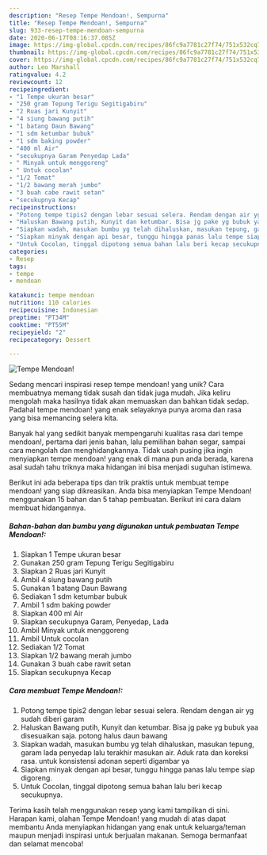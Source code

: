```yaml
---
description: "Resep Tempe Mendoan!, Sempurna"
title: "Resep Tempe Mendoan!, Sempurna"
slug: 933-resep-tempe-mendoan-sempurna
date: 2020-06-17T08:16:37.085Z
image: https://img-global.cpcdn.com/recipes/86fc9a7781c27f74/751x532cq70/tempe-mendoan-foto-resep-utama.jpg
thumbnail: https://img-global.cpcdn.com/recipes/86fc9a7781c27f74/751x532cq70/tempe-mendoan-foto-resep-utama.jpg
cover: https://img-global.cpcdn.com/recipes/86fc9a7781c27f74/751x532cq70/tempe-mendoan-foto-resep-utama.jpg
author: Leo Marshall
ratingvalue: 4.2
reviewcount: 12
recipeingredient:
- "1 Tempe ukuran besar"
- "250 gram Tepung Terigu Segitigabiru"
- "2 Ruas jari Kunyit"
- "4 siung bawang putih"
- "1 batang Daun Bawang"
- "1 sdm ketumbar bubuk"
- "1 sdm baking powder"
- "400 ml Air"
- "secukupnya Garam Penyedap Lada"
- " Minyak untuk menggoreng"
- " Untuk cocolan"
- "1/2 Tomat"
- "1/2 bawang merah jumbo"
- "3 buah cabe rawit setan"
- "secukupnya Kecap"
recipeinstructions:
- "Potong tempe tipis2 dengan lebar sesuai selera. Rendam dengan air yg sudah diberi garam"
- "Haluskan Bawang putih, Kunyit dan ketumbar. Bisa jg pake yg bubuk yaa disesuaikan saja. potong halus daun bawang"
- "Siapkan wadah, masukan bumbu yg telah dihaluskan, masukan tepung, garam lada penyedap lalu terakhir masukan air. Aduk rata dan koreksi rasa. untuk konsistensi adonan seperti digambar ya"
- "Siapkan minyak dengan api besar, tunggu hingga panas lalu tempe siap digoreng."
- "Untuk Cocolan, tinggal dipotong semua bahan lalu beri kecap secukupnya."
categories:
- Resep
tags:
- tempe
- mendoan

katakunci: tempe mendoan 
nutrition: 110 calories
recipecuisine: Indonesian
preptime: "PT34M"
cooktime: "PT55M"
recipeyield: "2"
recipecategory: Dessert

---
```



![Tempe Mendoan!](https://img-global.cpcdn.com/recipes/86fc9a7781c27f74/751x532cq70/tempe-mendoan-foto-resep-utama.jpg)

Sedang mencari inspirasi resep tempe mendoan! yang unik? Cara membuatnya memang tidak susah dan tidak juga mudah. Jika keliru mengolah maka hasilnya tidak akan memuaskan dan bahkan tidak sedap. Padahal tempe mendoan! yang enak selayaknya punya aroma dan rasa yang bisa memancing selera kita.

Banyak hal yang sedikit banyak mempengaruhi kualitas rasa dari tempe mendoan!, pertama dari jenis bahan, lalu pemilihan bahan segar, sampai cara mengolah dan menghidangkannya. Tidak usah pusing jika ingin menyiapkan tempe mendoan! yang enak di mana pun anda berada, karena asal sudah tahu triknya maka hidangan ini bisa menjadi suguhan istimewa.




Berikut ini ada beberapa tips dan trik praktis untuk membuat tempe mendoan! yang siap dikreasikan. Anda bisa menyiapkan Tempe Mendoan! menggunakan 15 bahan dan 5 tahap pembuatan. Berikut ini cara dalam membuat hidangannya.

<!--inarticleads1-->

##### Bahan-bahan dan bumbu yang digunakan untuk pembuatan Tempe Mendoan!:

1. Siapkan 1 Tempe ukuran besar
1. Gunakan 250 gram Tepung Terigu Segitigabiru
1. Siapkan 2 Ruas jari Kunyit
1. Ambil 4 siung bawang putih
1. Gunakan 1 batang Daun Bawang
1. Sediakan 1 sdm ketumbar bubuk
1. Ambil 1 sdm baking powder
1. Siapkan 400 ml Air
1. Siapkan secukupnya Garam, Penyedap, Lada
1. Ambil  Minyak untuk menggoreng
1. Ambil  Untuk cocolan
1. Sediakan 1/2 Tomat
1. Siapkan 1/2 bawang merah jumbo
1. Gunakan 3 buah cabe rawit setan
1. Siapkan secukupnya Kecap




<!--inarticleads2-->

##### Cara membuat Tempe Mendoan!:

1. Potong tempe tipis2 dengan lebar sesuai selera. Rendam dengan air yg sudah diberi garam
1. Haluskan Bawang putih, Kunyit dan ketumbar. Bisa jg pake yg bubuk yaa disesuaikan saja. potong halus daun bawang
1. Siapkan wadah, masukan bumbu yg telah dihaluskan, masukan tepung, garam lada penyedap lalu terakhir masukan air. Aduk rata dan koreksi rasa. untuk konsistensi adonan seperti digambar ya
1. Siapkan minyak dengan api besar, tunggu hingga panas lalu tempe siap digoreng.
1. Untuk Cocolan, tinggal dipotong semua bahan lalu beri kecap secukupnya.




Terima kasih telah menggunakan resep yang kami tampilkan di sini. Harapan kami, olahan Tempe Mendoan! yang mudah di atas dapat membantu Anda menyiapkan hidangan yang enak untuk keluarga/teman maupun menjadi inspirasi untuk berjualan makanan. Semoga bermanfaat dan selamat mencoba!
